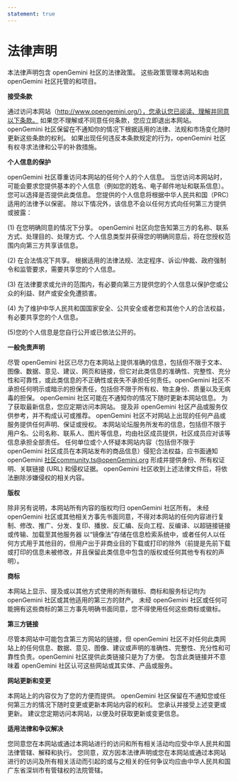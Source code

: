 ```yaml
---
statement: true
---
```


# 法律声明

本法律声明包含 openGemini 社区的法律政策。 这些政策管理本网站和由 openGemini 社区托管的和项目。

**接受条款**

通过访问本网站（http://www.opengemini.org/），您承认您已阅读、理解并同意以下条款。 如果您不理解或不同意任何条款，您应立即退出本网站。 openGemini 社区保留在不通知你的情况下根据适用的法律、法规和市场变化随时更新这些条款的权利。 如果出现任何违反本条款规定的行为，openGemini 社区有权寻求法律和公平的补救措施。

**个人信息的保护**

openGemini 社区尊重访问本网站的任何个人的个人信息。 当您访问本网站时，可能会要求您提供基本的个人信息（例如您的姓名、电子邮件地址和联系信息）。 您可以选择是否提供此类信息。 您提供的个人信息将根据中华人民共和国（PRC）适用的法律予以保密。 除以下情况外，该信息不会以任何方式向任何第三方提供或披露：

(1) 在您明确同意的情况下分享。 openGemini 社区向您告知第三方的名称、联系方式、处理目的、处理方式、个人信息类型并获得您的明确同意后，将在您授权范围内向第三方共享该信息。

(2) 在合法情况下共享。 根据适用的法律法规、法定程序、诉讼/仲裁、政府强制令和监管要求，需要共享您的个人信息。

(3) 在法律要求或允许的范围内，有必要向第三方提供您的个人信息以保护您或公众的利益、财产或安全免遭损害。

(4) 为了维护中华人民共和国国家安全、公共安全或者您和其他个人的合法权益，有必要共享您的个人信息。

(5)您的个人信息是您自行公开或已依法公开的。

**一般免责声明**

尽管 openGemini 社区已尽力在本网站上提供准确的信息，包括但不限于文本、图像、数据、意见、建议、网页和链接，但它对此类信息的准确性、完整性、充分性和可靠性，或此类信息的不正确性或丧失不承担任何责任。openGemini 社区不承担任何明示或暗示的担保责任，包括但不限于所有权、物主身份、质量以及无病毒的担保。 openGemini 社区可能在不通知你的情况下随时更新本网站信息。 为了获取最新信息，您应定期访问本网站。 提及非 openGemini 社区产品或服务仅供参考，并不构成认可或推荐。 openGemini 社区不对网站上出现的任何产品或服务提供任何声明、保证或授权。 本网站论坛服务所发布的信息，包括但不限于用户名、公司名称、联系人、图片等信息，均由社区成员提供，社区成员应对该等信息承担全部责任。 任何单位或个人怀疑本网站内容（包括但不限于 openGemini 社区成员在本网站发布的商品信息）侵犯合法权益，应书面通知 openGemini 社区community.ts@openGemini.org 形成并提供身份、所有权证明、关联链接 (URL) 和侵权证据。 openGemini 社区收到上述法律文件后，将依法删除涉嫌侵权的相关内容。

**版权**

除非另有说明，本网站所有内容的版权均归 openGemini 社区所有。 未经 openGemini 社区或其他相关方事先书面同意，不得对本网站的任何内容进行复制、修改、推广、分发、复印、播放、反汇编、反向工程、反编译、以超链接链接或传输、加载至其他服务器 以“镜像法”存储在信息检索系统中，或者任何人以任何方式用于其他目的，但用户出于非商业目的下载或打印的除外（前提是先前下载或打印的信息未被修改，并且保留此类信息中包含的版权或任何其他专有权的声明）。

**商标**

本网站上显示、提及或以其他方式使用的所有徽标、商标和服务标记均为 openGemini 社区或其他适用的第三方的财产。 未经 openGemini 社区或任何可能拥有这些商标的第三方事先明确书面同意，您不得使用任何这些商标或徽标。

**第三方链接**

尽管本网站中可能包含第三方网站的链接，但 openGemini 社区不对任何此类网站上的任何信息、数据、意见、图像、建议或声明的准确性、完整性、充分性和可靠性负责。openGemini 社区提供此类链接只是为了方便。 包含此类链接并不意味着 openGemini 社区认可这些网站或其实体、产品或服务。

**网站更新和变更**

本网站上的内容仅为了您的方便而提供。 openGemini 社区保留在不通知您或任何第三方的情况下随时变更或更新本网站内容的权利。 您承认并接受上述变更或更新。 建议您定期访问本网站，以便及时获取更新或变更信息。

**适用法律和争议解决**

您同意您在本网站或通过本网站进行的访问和所有相关活动均应受中华人民共和国法律管辖、解释和执行。 您同意，双方因本法律声明或您在本网站或通过本网站进行的访问及所有相关活动而引起的或与之相关的任何争议均应由中华人民共和国广东省深圳市有管辖权的法院管辖。

